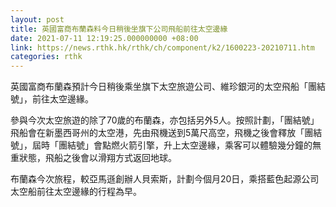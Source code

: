 ```yaml
---
layout: post
title: 英國富商布蘭森料今日稍後坐旗下公司飛船前往太空邊緣
date: 2021-07-11 12:19:25.000000000 +08:00
link: https://news.rthk.hk/rthk/ch/component/k2/1600223-20210711.htm
categories: rthk
---
```


英國富商布蘭森預計今日稍後乘坐旗下太空旅遊公司、維珍銀河的太空飛船「團結號」，前往太空邊緣。

參與今次太空旅遊的除了70歲的布蘭森，亦包括另外5人。按照計劃，「團結號」飛船會在新墨西哥州的太空港，先由飛機送到5萬尺高空，飛機之後會釋放「團結號」，屆時「團結號」會點燃火箭引擎，升上太空邊緣，乘客可以體驗幾分鐘的無重狀態，飛船之後會以滑翔方式返回地球。

布蘭森今次旅程，較亞馬遜創辦人貝索斯，計劃今個月20日，乘搭藍色起源公司太空船前往太空邊緣的行程為早。
